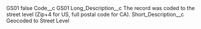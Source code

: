 <?xml version="1.0" encoding="UTF-8"?>
<CustomMetadata xmlns="http://soap.sforce.com/2006/04/metadata" xmlns:xsi="http://www.w3.org/2001/XMLSchema-instance" xmlns:xsd="http://www.w3.org/2001/XMLSchema">
    <label>GS01</label>
    <protected>false</protected>
    <values>
        <field>Code__c</field>
        <value xsi:type="xsd:string">GS01</value>
    </values>
    <values>
        <field>Long_Description__c</field>
        <value xsi:type="xsd:string">The record was coded to the street level (Zip+4 for US, full postal code for CA).</value>
    </values>
    <values>
        <field>Short_Description__c</field>
        <value xsi:type="xsd:string">Geocoded to Street Level</value>
    </values>
</CustomMetadata>
